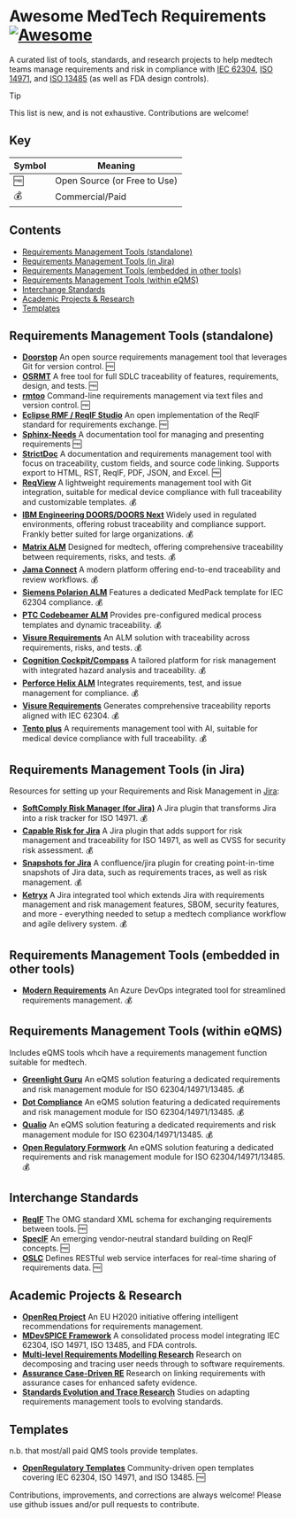 # Awesome MedTech Requirements [![Awesome](https://awesome.re/badge.svg)](https://awesome.re)

A curated list of tools, standards, and research projects to help medtech teams manage requirements and risk in compliance with [IEC 62304](https://www.iec.ch/standards/iec62304), [ISO 14971](https://www.iso.org/standard/72704.html), and [ISO 13485](https://www.iso.org/standard/59752.html) (as well as FDA design controls).

> [!TIP]
> This list is new, and is not exhaustive. Contributions are welcome!

## Key

| Symbol | Meaning |
|--------|---------|
| 🆓 | Open Source (or Free to Use) |
| 💰 | Commercial/Paid |

## Contents
- [Requirements Management Tools (standalone)](#requirements-management-tools-standalone)
- [Requirements Management Tools (in Jira)](#requirements-management-tools-in-jira)
- [Requirements Management Tools (embedded in other tools)](#requirements-management-tools-embedded-in-other-tools)
- [Requirements Management Tools (within eQMS)](#requirements-management-tools-within-eqms)
- [Interchange Standards](#interchange-standards)
- [Academic Projects & Research](#academic-projects--research)
- [Templates](#templates)

## Requirements Management Tools (standalone)

- **[Doorstop](https://doorstop.readthedocs.io/)**
  An open source requirements management tool that leverages Git for version control. 🆓
- **[OSRMT](https://github.com/osrmt/osrmt)**
  A free tool for full SDLC traceability of features, requirements, design, and tests. 🆓
- **[rmtoo](https://github.com/florath/rmtoo)**
  Command-line requirements management via text files and version control. 🆓
- **[Eclipse RMF / ReqIF Studio](https://www.eclipse.org/rmf/)**
  An open implementation of the ReqIF standard for requirements exchange. 🆓
- **[Sphinx-Needs](https://www.sphinx-needs.com/)**
  A documentation tool for managing and presenting requirements 🆓
- **[StrictDoc](https://strictdoc.readthedocs.io/)**
  A documentation and requirements management tool with focus on traceability, custom fields, and source code linking. Supports export to HTML, RST, ReqIF, PDF, JSON, and Excel. 🆓
- **[ReqView](https://www.reqview.com/)**
  A lightweight requirements management tool with Git integration, suitable for medical device compliance with full traceability and customizable templates. 💰
- **[IBM Engineering DOORS/DOORS Next](https://www.ibm.com/products/engineering-doors)**
  Widely used in regulated environments, offering robust traceability and compliance support. Frankly better suited for large organizations. 💰
- **[Matrix ALM](https://matrixreq.com/products/alm)**
  Designed for medtech, offering comprehensive traceability between requirements, risks, and tests. 💰
- **[Jama Connect](https://www.jamasoftware.com/platform/jama-connect/)**
  A modern platform offering end-to-end traceability and review workflows. 💰
- **[Siemens Polarion ALM](https://www.plm.automation.siemens.com/global/en/products/polarion/)**
  Features a dedicated MedPack template for IEC 62304 compliance. 💰
- **[PTC Codebeamer ALM](https://www.ptc.com/en/products/ptc-codebeamer-alm)**
  Provides pre-configured medical process templates and dynamic traceability. 💰
- **[Visure Requirements](https://www.visuresolutions.com/)**
  An ALM solution with traceability across requirements, risks, and tests. 💰
- **[Cognition Cockpit/Compass](https://cognition.us/solutions/compass-med/)**
  A tailored platform for risk management with integrated hazard analysis and traceability. 💰
- **[Perforce Helix ALM](https://www.perforce.com/products/helix-alm)**
  Integrates requirements, test, and issue management for compliance. 💰
- **[Visure Requirements](https://www.visuresolutions.com/)**
  Generates comprehensive traceability reports aligned with IEC 62304. 💰
- **[Tento plus](https://tentoplus.com/)**
  A requirements management tool with AI, suitable for medical device compliance with full traceability. 💰

## Requirements Management Tools (in Jira)

Resources for setting up your Requirements and Risk Management in [Jira](https://www.atlassian.com/software/jira):

- **[SoftComply Risk Manager (for Jira)](https://softcomply.com/)**
  A Jira plugin that transforms Jira into a risk tracker for ISO 14971. 💰
- **[Capable Risk for Jira](https://marketplace.atlassian.com/apps/1236515/capable-risk-for-jira)**
  A Jira plugin that adds support for risk management and traceability for ISO 14971, as well as CVSS for security risk assessment. 💰
- **[Snapshots for Jira](https://marketplace.atlassian.com/apps/1225123/snapshots-of-jira-data-into-confluence)**
  A confluence/jira plugin for creating point-in-time snapshots of Jira data, such as requirements traces, as well as risk management. 💰
- **[Ketryx](https://www.ketryx.com/)**
  A Jira integrated tool which extends Jira with requirements management and risk management features, SBOM, security features, and more - everything needed to setup a medtech compliance workflow and agile delivery system. 💰

## Requirements Management Tools (embedded in other tools)

- **[Modern Requirements](https://www.modernrequirements.com/)**
  An Azure DevOps integrated tool for streamlined requirements management. 💰

## Requirements Management Tools (within eQMS)

Includes eQMS tools whcih have a requirements management function suitable for medtech.

- **[Greenlight Guru](https://www.greenlight.guru/)**
  An eQMS solution featuring a dedicated requirements and risk management module for ISO 62304/14971/13485. 💰
- **[Dot Compliance](https://www.dotcompliance.com/)**
  An eQMS solution featuring a dedicated requirements and risk management module for ISO 62304/14971/13485. 💰
- **[Qualio](https://www.qualio.com/)**
  An eQMS solution featuring a dedicated requirements and risk management module for ISO 62304/14971/13485. 💰
- **[Open Regulatory Formwork](https://openregulatory.org/)**
  An eQMS solution featuring a dedicated requirements and risk management module for ISO 62304/14971/13485. 💰

## Interchange Standards

- **[ReqIF](https://www.omg.org/spec/ReqIF/)**
  The OMG standard XML schema for exchanging requirements between tools. 🆓
- **[SpecIF](http://specif.de/)**
  An emerging vendor-neutral standard building on ReqIF concepts. 🆓
- **[OSLC](https://www.open-services.net/oslc/)**
  Defines RESTful web service interfaces for real-time sharing of requirements data. 🆓

## Academic Projects & Research

- **[OpenReq Project](https://openreq.eu/)**
  An EU H2020 initiative offering intelligent recommendations for requirements management.
- **[MDevSPICE Framework](https://www.mdevspice.eu/)**
  A consolidated process model integrating IEC 62304, ISO 14971, ISO 13485, and FDA controls.
- **[Multi-level Requirements Modelling Research](https://scholar.google.com/scholar?q=Multi-level+Requirements+Modelling+MedTech)**
  Research on decomposing and tracing user needs through to software requirements.
- **[Assurance Case-Driven RE](https://link.springer.com/article/10.1007/s00766-012-0181-4)**
  Research on linking requirements with assurance cases for enhanced safety evidence.
- **[Standards Evolution and Trace Research](https://scholar.google.com/scholar?q=standards+evolution+trace+requirements+medtech)**
  Studies on adapting requirements management tools to evolving standards.

## Templates

n.b. that most/all paid QMS tools provide templates.

- **[OpenRegulatory Templates](https://openregulatory.org/)**
  Community-driven open templates covering IEC 62304, ISO 14971, and ISO 13485. 🆓

Contributions, improvements, and corrections are always welcome! Please use github issues and/or pull requests to contribute.
